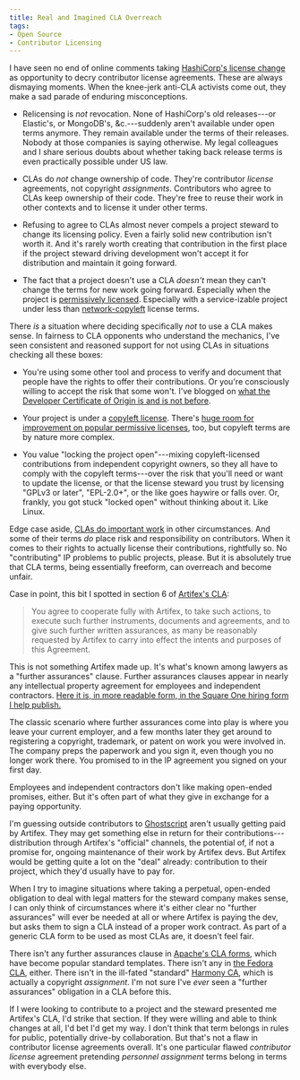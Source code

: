 ```yaml
---
title: Real and Imagined CLA Overreach
tags:
- Open Source
- Contributor Licensing
---
```


I have seen no end of online comments taking [HashiCorp's license change](https://writing.kemitchell.com/2023/08/18/HashiCorp-BSL) as opportunity to decry contributor license agreements.  These are always dismaying moments.  When the knee-jerk anti-CLA activists come out, they make a sad parade of enduring misconceptions.

- Relicensing is _not_ revocation.  None of HashiCorp's old releases---or Elastic's, or MongoDB's, &c.---suddenly aren't available under open terms anymore.  They remain available under the terms of their releases.  Nobody at those companies is saying otherwise.  My legal colleagues and I share serious doubts about whether taking back release terms is even practically possible under US law.

- CLAs do _not_ change ownership of code.  They're contributor _license_ agreements, not copyright _assignments_.  Contributors who agree to CLAs keep ownership of their code.  They're free to reuse their work in other contexts and to license it under other terms.

- Refusing to agree to CLAs almost never compels a project steward to change its licensing policy.  Even a fairly solid new contribution isn't worth it.  And it's rarely worth creating that contribution in the first place if the project steward driving development won't accept it for distribution and maintain it going forward.

- The fact that a project doesn't use a CLA _doesn't_ mean they can't change the terms for new work going forward.  Especially when the project is [permissively licensed](https://blueoakcouncil.org/list).  Especially with a service-izable project under less than [network-copyleft](https://blueoakcouncil.org/copyleft#network-copyleft-family) license terms.

There _is_ a situation where deciding specifically _not_ to use a CLA makes sense.  In fairness to CLA opponents who understand the mechanics, I've seen consistent and reasoned support for not using CLAs in situations checking all these boxes:

- You're using some other tool and process to verify and document that people have the rights to offer their contributions.  Or you're consciously willing to accept the risk that some won't.  I've blogged on [what the Developer Certificate of Origin is and is not before](https://writing.kemitchell.com/2021/07/02/DCO-Not-CLA).

- Your project is under a [copyleft license](https://blueoakcouncil.org/copyleft).  There's [huge room for improvement on popular permissive licenses](https://writing.kemitchell.com/2019/03/09/Deprecation-Notice), too, but copyleft terms are by nature more complex.

- You value "locking the project open"---mixing copyleft-licensed contributions from independent copyright owners, so they all have to comply with the copyleft terms---over the risk that you'll need or want to update the license, or that the license steward you trust by licensing "GPLv3 or later", "EPL-2.0+", or the like goes haywire or falls over.  Or, frankly, you got stuck "locked open" without thinking about it.  Like Linux.

Edge case aside, [CLAs do important work](https://writing.kemitchell.com/2018/01/06/CLAs-Are-Not-a-Sham) in other circumstances.  And some of their terms _do_ place risk and responsibility on contributors.  When it comes to their rights to actually license their contributions, rightfully so.  No "contributing" IP problems to public projects, please.  But it is absolutely true that CLA terms, being essentially freeform, can overreach and become unfair.

Case in point, this bit I spotted in section 6 of [Artifex's CLA](https://artifex.com/documents/Artifex%20Contributor%20License%20Agreement.pdf):

> You agree to cooperate fully with Artifex, to take such actions, to execute such further instruments, documents and agreements, and to give such further written assurances, as many be reasonably requested by Artifex to carry into effect the intents and purposes of this Agreement.

This is not something Artifex made up.  It's what's known among lawyers as a "further assurances" clause.  Further assurances clauses appear in nearly any intellectual property agreement for employees and independent contractors.  [Here it is, in more readable form, in the Square One hiring form I help publish.](https://squareoneforms.com/confidentiality-ip/3.0.0#further-steps)

The classic scenario where further assurances come into play is where you leave your current employer, and a few months later they get around to registering a copyright, trademark, or patent on work you were involved in.  The company preps the paperwork and you sign it, even though you no longer work there.  You promised to in the IP agreement you signed on your first day.

Employees and independent contractors don't like making open-ended promises, either.  But it's often part of what they give in exchange for a paying opportunity.

I'm guessing outside contributors to [Ghostscript](https://en.wikipedia.org/wiki/Ghostscript) aren't usually getting paid by Artifex.  They may get something else in return for their contributions---distribution through Artifex's "official" channels, the potential of, if not a promise for, ongoing maintenance of their work by Artifex devs.  But Artifex would be getting quite a lot on the "deal" already: contribution to their project, which they'd usually have to pay for.

When I try to imagine situations where taking a perpetual, open-ended obligation to deal with legal matters for the steward company makes sense, I can only think of circumstances where it's either clear no "further assurances" will ever be needed at all or where Artifex is paying the dev, but asks them to sign a CLA instead of a proper work contract.  As part of a generic CLA form to be used as most CLAs are, it doesn't feel fair.

There isn't any further assurances clause in [Apache's CLA forms](https://www.apache.org/licenses/contributor-agreements.html#clas), which have become popular standard templates.  There isn't any in [the Fedora CLA](https://docs.fedoraproject.org/en-US/legal/fpca/), either.  There isn't in the ill-fated "standard" [Harmony CA](https://harmonyagreements.org/docs/ha-combined-v1), which is actually a copyright _assignment_.  I'm not sure I've _ever_ seen a "further assurances" obligation in a CLA before this.

If I were looking to contribute to a project and the steward presented me Artifex's CLA, I'd strike that section.  If they were willing and able to think changes at all, I'd bet I'd get my way.  I don't think that term belongs in rules for public, potentially drive-by collaboration.  But that's not a flaw in contributor license agreements overall.  It's one particular flawed _contributor_ _license_ agreement pretending _personnel_ _assignment_ terms belong in terms with everybody else.
